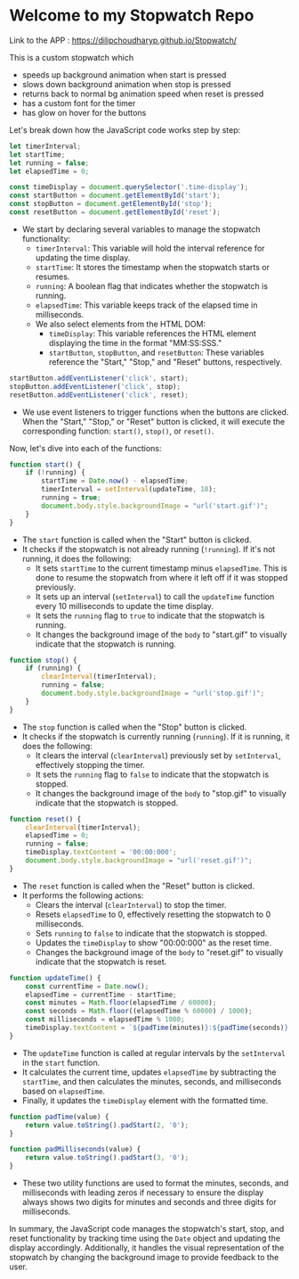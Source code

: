 # Welcome to my Stopwatch Repo

Link to the APP : https://dilipchoudharyp.github.io/Stopwatch/

This is a custom stopwatch which 
- speeds up background animation when start is pressed
- slows down background animation when stop is pressed
- returns back to normal bg animation speed when reset is pressed
- has a custom font for the timer
- has glow on hover for the buttons

Let's break down how the JavaScript code works step by step:

```javascript
let timerInterval;
let startTime;
let running = false;
let elapsedTime = 0;

const timeDisplay = document.querySelector('.time-display');
const startButton = document.getElementById('start');
const stopButton = document.getElementById('stop');
const resetButton = document.getElementById('reset');
```

- We start by declaring several variables to manage the stopwatch functionality:
  - `timerInterval`: This variable will hold the interval reference for updating the time display.
  - `startTime`: It stores the timestamp when the stopwatch starts or resumes.
  - `running`: A boolean flag that indicates whether the stopwatch is running.
  - `elapsedTime`: This variable keeps track of the elapsed time in milliseconds.
  - We also select elements from the HTML DOM:
    - `timeDisplay`: This variable references the HTML element displaying the time in the format "MM:SS:SSS."
    - `startButton`, `stopButton`, and `resetButton`: These variables reference the "Start," "Stop," and "Reset" buttons, respectively.

```javascript
startButton.addEventListener('click', start);
stopButton.addEventListener('click', stop);
resetButton.addEventListener('click', reset);
```

- We use event listeners to trigger functions when the buttons are clicked. When the "Start," "Stop," or "Reset" button is clicked, it will execute the corresponding function: `start()`, `stop()`, or `reset()`.

Now, let's dive into each of the functions:

```javascript
function start() {
    if (!running) {
        startTime = Date.now() - elapsedTime;
        timerInterval = setInterval(updateTime, 10);
        running = true;
        document.body.style.backgroundImage = "url('start.gif')";
    }
}
```

- The `start` function is called when the "Start" button is clicked.
- It checks if the stopwatch is not already running (`!running`). If it's not running, it does the following:
  - It sets `startTime` to the current timestamp minus `elapsedTime`. This is done to resume the stopwatch from where it left off if it was stopped previously.
  - It sets up an interval (`setInterval`) to call the `updateTime` function every 10 milliseconds to update the time display.
  - It sets the `running` flag to `true` to indicate that the stopwatch is running.
  - It changes the background image of the `body` to "start.gif" to visually indicate that the stopwatch is running.

```javascript
function stop() {
    if (running) {
        clearInterval(timerInterval);
        running = false;
        document.body.style.backgroundImage = "url('stop.gif')";
    }
}
```

- The `stop` function is called when the "Stop" button is clicked.
- It checks if the stopwatch is currently running (`running`). If it is running, it does the following:
  - It clears the interval (`clearInterval`) previously set by `setInterval`, effectively stopping the timer.
  - It sets the `running` flag to `false` to indicate that the stopwatch is stopped.
  - It changes the background image of the `body` to "stop.gif" to visually indicate that the stopwatch is stopped.

```javascript
function reset() {
    clearInterval(timerInterval);
    elapsedTime = 0;
    running = false;
    timeDisplay.textContent = '00:00:000';
    document.body.style.backgroundImage = "url('reset.gif')";
}
```

- The `reset` function is called when the "Reset" button is clicked.
- It performs the following actions:
  - Clears the interval (`clearInterval`) to stop the timer.
  - Resets `elapsedTime` to 0, effectively resetting the stopwatch to 0 milliseconds.
  - Sets `running` to `false` to indicate that the stopwatch is stopped.
  - Updates the `timeDisplay` to show "00:00:000" as the reset time.
  - Changes the background image of the `body` to "reset.gif" to visually indicate that the stopwatch is reset.

```javascript
function updateTime() {
    const currentTime = Date.now();
    elapsedTime = currentTime - startTime;
    const minutes = Math.floor(elapsedTime / 60000);
    const seconds = Math.floor((elapsedTime % 60000) / 1000);
    const milliseconds = elapsedTime % 1000;
    timeDisplay.textContent = `${padTime(minutes)}:${padTime(seconds)}:${padMilliseconds(milliseconds)}`;
}
```

- The `updateTime` function is called at regular intervals by the `setInterval` in the `start` function.
- It calculates the current time, updates `elapsedTime` by subtracting the `startTime`, and then calculates the minutes, seconds, and milliseconds based on `elapsedTime`.
- Finally, it updates the `timeDisplay` element with the formatted time.

```javascript
function padTime(value) {
    return value.toString().padStart(2, '0');
}

function padMilliseconds(value) {
    return value.toString().padStart(3, '0');
}
```

- These two utility functions are used to format the minutes, seconds, and milliseconds with leading zeros if necessary to ensure the display always shows two digits for minutes and seconds and three digits for milliseconds.

In summary, the JavaScript code manages the stopwatch's start, stop, and reset functionality by tracking time using the `Date` object and updating the display accordingly. Additionally, it handles the visual representation of the stopwatch by changing the background image to provide feedback to the user.
